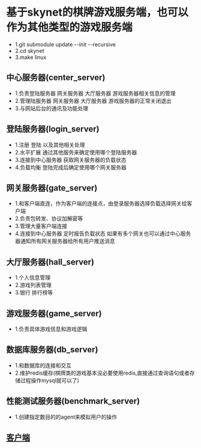 # 基于skynet的棋牌游戏服务端，也可以作为其他类型的游戏服务端
- 1.git submodule update --init --recursive
- 2.cd skynet
- 3.make linux

## 中心服务器(center_server)
- 1.负责登陆服务器 网关服务器 大厅服务器 游戏服务器相关信息的管理
- 2.管理陆服务器 网关服务器 大厅服务器 游戏服务器的正常关闭退出
- 3.与网站后台的通讯及功能处理

## 登陆服务器(login_server)
- 1.注册 登陆 以及其他相关处理
- 2.水平扩展 通过其他服务来确定使用哪个登陆服务器
- 3.连接到中心服务器 获取网关服务器的负载状态
- 4.负载均衡 登陆完成后确定使用哪个网关服务器

## 网关服务器(gate_server)
- 1.和客户端直连，作为客户端的连接点，由登录服务器选择负载选择网关给客户端
- 2.负责包转发、协议加解密等
- 3.管理大量客户端连接
- 4.连接到中心服务器 定时报告负载状态 如果有多个网关也可以通过中心服务器通知所有网关服务器给所有用户推送消息

## 大厅服务器(hall_server)
- 1.个人信息管理
- 2.游戏列表管理
- 3.银行 排行榜等

## 游戏服务器(game_server)
- 1.负责具体游戏信息和游戏逻辑

## 数据库服务器(db_server)
- 1.和数据库的连接和交互
- 2.维护redis缓存(棋牌类的游戏基本没必要使用redis,直接通过查询语句或者存储过程操作mysql就可以了)

## 性能测试服务器(benchmark_server)
- 1.创建指定数目的的agent来模拟用户的操作

## [客户端](https://github.com/nybdech/cocoscreator-qp-client)

